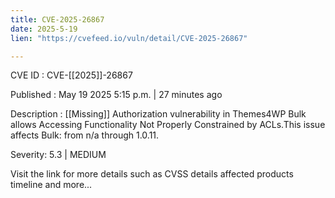 ```yaml
---
title: CVE-2025-26867
date: 2025-5-19
lien: "https://cvefeed.io/vuln/detail/CVE-2025-26867"

---
```


CVE ID : CVE-[[2025]]-26867

Published :  May 19
2025
5:15 p.m. | 27 minutes ago

Description : [[Missing]] Authorization vulnerability in Themes4WP Bulk allows Accessing Functionality Not Properly Constrained by ACLs.This issue affects Bulk: from n/a through 1.0.11.

Severity: 5.3 | MEDIUM

Visit the link for more details
such as CVSS details
affected products
timeline
and more...
